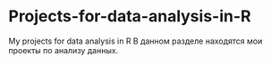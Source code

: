# Projects-for-data-analysis-in-R
My projects for data analysis in R
В данном разделе находятся мои проекты по анализу данных.
